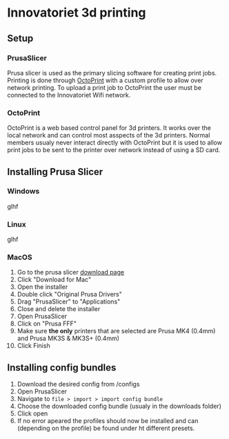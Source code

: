 # Innovatoriet 3d printing

## Setup

### PrusaSlicer
Prusa slicer is used as the primary slicing software for creating print jobs. Printing is done through [OctoPrint](#octoprint) with a custom profile to allow over network printing.
To upload a print job to OctoPrint the user must be connected to the Innovatoriet Wifi network. 

### OctoPrint
OctoPrint is a web based control panel for 3d printers. It works over the local network and can control most asspects of the 3d printers. Normal members usualy never interact directly with OctoPrint but it is used to allow print jobs to be sent to the printer over network instead of using a SD card.

## Installing Prusa Slicer

### Windows
glhf


### Linux
glhf


### MacOS
1. Go to the prusa slicer [download page](https://www.prusa3d.com/page/prusaslicer_424/)
2. Click "Download for Mac"
3. Open the installer
4. Double click "Original Prusa Drivers"
5. Drag "PrusaSlicer" to "Applications"
6. Close and delete the installer
7. Open PrusaSlicer
8. Click on "Prusa FFF"
9. Make sure **the only** printers that are selected are Prusa MK4 (0.4mm) and Prusa MK3S & MK3S+ (0.4mm)
10. Click Finish


## Installing config bundles
1. Download the desired config from /configs
2. Open PrusaSlicer
3. Navigate to `file > import > import config bundle`
4. Choose the downloaded config bundle (usualy in the downloads folder)
5. Click open
6. If no error apeared the profiles should now be installed and can (depending on the profile) be found under ht different presets.

